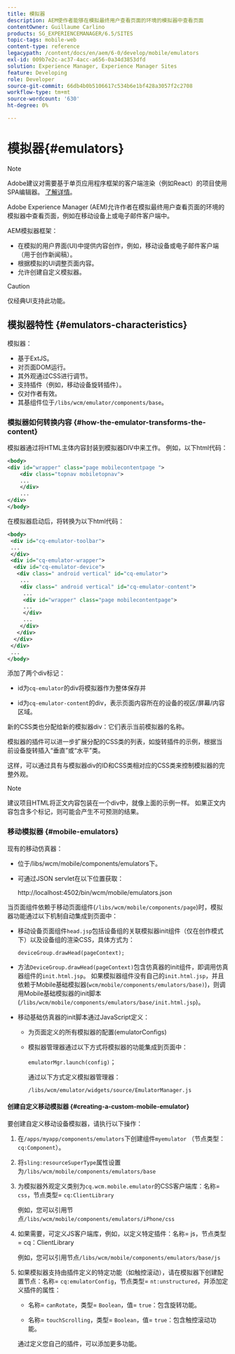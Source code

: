 ```yaml
---
title: 模拟器
description: AEM使作者能够在模拟最终用户查看页面的环境的模拟器中查看页面
contentOwner: Guillaume Carlino
products: SG_EXPERIENCEMANAGER/6.5/SITES
topic-tags: mobile-web
content-type: reference
legacypath: /content/docs/en/aem/6-0/develop/mobile/emulators
exl-id: 009b7e2c-ac37-4acc-a656-0a34d3853dfd
solution: Experience Manager, Experience Manager Sites
feature: Developing
role: Developer
source-git-commit: 66db4b0b5106617c534b6e1bf428a3057f2c2708
workflow-type: tm+mt
source-wordcount: '630'
ht-degree: 0%

---
```


# 模拟器{#emulators}

>[!NOTE]
>
>Adobe建议对需要基于单页应用程序框架的客户端渲染（例如React）的项目使用SPA编辑器。 [了解详情](/help/sites-developing/spa-overview.md)。

Adobe Experience Manager (AEM)允许作者在模拟最终用户查看页面的环境的模拟器中查看页面，例如在移动设备上或电子邮件客户端中。

AEM模拟器框架：

* 在模拟的用户界面(UI)中提供内容创作，例如，移动设备或电子邮件客户端（用于创作新闻稿）。
* 根据模拟的UI调整页面内容。
* 允许创建自定义模拟器。

>[!CAUTION]
>
>仅经典UI支持此功能。

## 模拟器特性 {#emulators-characteristics}

模拟器：

* 基于ExtJS。
* 对页面DOM运行。
* 其外观通过CSS进行调节。
* 支持插件（例如，移动设备旋转插件）。
* 仅对作者有效。
* 其基组件位于`/libs/wcm/emulator/components/base`。

### 模拟器如何转换内容 {#how-the-emulator-transforms-the-content}

模拟器通过将HTML主体内容封装到模拟器DIV中来工作。 例如，以下html代码：

```xml
<body>
<div id="wrapper" class="page mobilecontentpage ">
    <div class="topnav mobiletopnav">
    ...
    </div>
    ...
</div>
</body>
```

在模拟器启动后，将转换为以下html代码：

```xml
<body>
 <div id="cq-emulator-toolbar">
 ...
 </div>
 <div id="cq-emulator-wrapper">
  <div id="cq-emulator-device">
   <div class=" android vertical" id="cq-emulator">
    ...
    <div class=" android vertical" id="cq-emulator-content">
     ...
     <div id="wrapper" class="page mobilecontentpage">
     ...
     </div>
     ...
    </div>
   </div>
  </div>
 </div>
 ...
</body>
```

添加了两个div标记：

* id为`cq-emulator`的div将模拟器作为整体保存并

* id为`cq-emulator-content`的div，表示页面内容所在的设备的视区/屏幕/内容区域。

新的CSS类也分配给新的模拟器div：它们表示当前模拟器的名称。

模拟器的插件可以进一步扩展分配的CSS类的列表，如旋转插件的示例，根据当前设备旋转插入“垂直”或“水平”类。

这样，可以通过具有与模拟器div的ID和CSS类相对应的CSS类来控制模拟器的完整外观。

>[!NOTE]
>
>建议项目HTML将正文内容包装在一个div中，就像上面的示例一样。 如果正文内容包含多个标记，则可能会产生不可预测的结果。

### 移动模拟器 {#mobile-emulators}

现有的移动仿真器：

* 位于/libs/wcm/mobile/components/emulators下。
* 可通过JSON servlet在以下位置获取：

  http://localhost:4502/bin/wcm/mobile/emulators.json

当页面组件依赖于移动页面组件(`/libs/wcm/mobile/components/page`)时，模拟器功能通过以下机制自动集成到页面中：

* 移动设备页面组件`head.jsp`包括设备组的关联模拟器init组件（仅在创作模式下）以及设备组的渲染CSS，具体方式为：

  `deviceGroup.drawHead(pageContext);`

* 方法`DeviceGroup.drawHead(pageContext)`包含仿真器的init组件，即调用仿真器组件的`init.html.jsp`。 如果模拟器组件没有自己的`init.html.jsp`，并且依赖于Mobile基础模拟器(`wcm/mobile/components/emulators/base)`)，则调用Mobile基础模拟器的init脚本(`/libs/wcm/mobile/components/emulators/base/init.html.jsp`)。

* 移动基础仿真器的init脚本通过JavaScript定义：

   * 为页面定义的所有模拟器的配置(emulatorConfigs)
   * 模拟器管理器通过以下方式将模拟器的功能集成到页面中：

     `emulatorMgr.launch(config)`；

     通过以下方式定义模拟器管理器：

     `/libs/wcm/emulator/widgets/source/EmulatorManager.js`

#### 创建自定义移动模拟器 {#creating-a-custom-mobile-emulator}

要创建自定义移动设备模拟器，请执行以下操作：

1. 在`/apps/myapp/components/emulators`下创建组件`myemulator` （节点类型： `cq:Component`）。

1. 将`sling:resourceSuperType`属性设置为`/libs/wcm/mobile/components/emulators/base`

1. 为模拟器外观定义类别为`cq.wcm.mobile.emulator`的CSS客户端库：名称= `css`，节点类型= `cq:ClientLibrary`

   例如，您可以引用节点`/libs/wcm/mobile/components/emulators/iPhone/css`

1. 如果需要，可定义JS客户端库，例如，以定义特定插件：名称= js，节点类型= cq：ClientLibrary

   例如，您可以引用节点`/libs/wcm/mobile/components/emulators/base/js`

1. 如果模拟器支持由插件定义的特定功能（如触控滚动），请在模拟器下创建配置节点：名称= `cq:emulatorConfig`，节点类型= `nt:unstructured`，并添加定义插件的属性：

   * 名称= `canRotate`，类型= `Boolean`，值= `true`：包含旋转功能。

   * 名称= `touchScrolling`，类型= `Boolean`，值= `true`：包含触控滚动功能。

   通过定义您自己的插件，可以添加更多功能。
